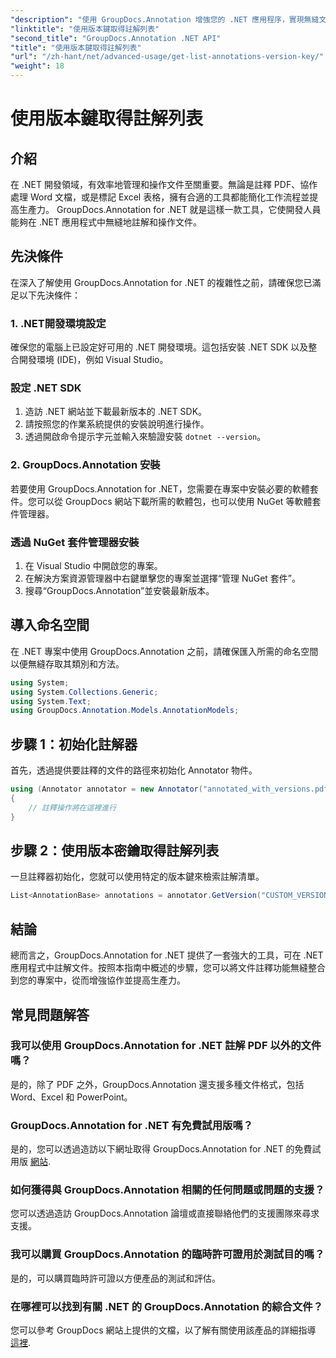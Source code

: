 ```yaml
---
"description": "使用 GroupDocs.Annotation 增強您的 .NET 應用程序，實現無縫文件註釋。請按照我們的逐步指南進行有效整合。"
"linktitle": "使用版本鍵取得註解列表"
"second_title": "GroupDocs.Annotation .NET API"
"title": "使用版本鍵取得註解列表"
"url": "/zh-hant/net/advanced-usage/get-list-annotations-version-key/"
"weight": 18
---
```


# 使用版本鍵取得註解列表

## 介紹
在 .NET 開發領域，有效率地管理和操作文件至關重要。無論是註釋 PDF、協作處理 Word 文檔，或是標記 Excel 表格，擁有合適的工具都能簡化工作流程並提高生產力。 GroupDocs.Annotation for .NET 就是這樣一款工具，它使開發人員能夠在 .NET 應用程式中無縫地註解和操作文件。
## 先決條件
在深入了解使用 GroupDocs.Annotation for .NET 的複雜性之前，請確保您已滿足以下先決條件：
### 1. .NET開發環境設定
確保您的電腦上已設定好可用的 .NET 開發環境。這包括安裝 .NET SDK 以及整合開發環境 (IDE)，例如 Visual Studio。
### 設定 .NET SDK
1. 造訪 .NET 網站並下載最新版本的 .NET SDK。
2. 請按照您的作業系統提供的安裝說明進行操作。
3. 透過開啟命令提示字元並輸入來驗證安裝 `dotnet --version`。
### 2. GroupDocs.Annotation 安裝
若要使用 GroupDocs.Annotation for .NET，您需要在專案中安裝必要的軟體套件。您可以從 GroupDocs 網站下載所需的軟體包，也可以使用 NuGet 等軟體套件管理器。
### 透過 NuGet 套件管理器安裝
1. 在 Visual Studio 中開啟您的專案。
2. 在解決方案資源管理器中右鍵單擊您的專案並選擇“管理 NuGet 套件”。
3. 搜尋“GroupDocs.Annotation”並安裝最新版本。

## 導入命名空間
在 .NET 專案中使用 GroupDocs.Annotation 之前，請確保匯入所需的命名空間以便無縫存取其類別和方法。
```csharp
using System;
using System.Collections.Generic;
using System.Text;
using GroupDocs.Annotation.Models.AnnotationModels;
```
## 步驟 1：初始化註解器
首先，透過提供要註釋的文件的路徑來初始化 Annotator 物件。
```csharp
using (Annotator annotator = new Annotator("annotated_with_versions.pdf"))
{
    // 註釋操作將在這裡進行
}
```
## 步驟 2：使用版本密鑰取得註解列表
一旦註釋器初始化，您就可以使用特定的版本鍵來檢索註解清單。
```csharp
List<AnnotationBase> annotations = annotator.GetVersion("CUSTOM_VERSION");
```

## 結論
總而言之，GroupDocs.Annotation for .NET 提供了一套強大的工具，可在 .NET 應用程式中註解文件。按照本指南中概述的步驟，您可以將文件註釋功能無縫整合到您的專案中，從而增強協作並提高生產力。
## 常見問題解答
### 我可以使用 GroupDocs.Annotation for .NET 註解 PDF 以外的文件嗎？
是的，除了 PDF 之外，GroupDocs.Annotation 還支援多種文件格式，包括 Word、Excel 和 PowerPoint。
### GroupDocs.Annotation for .NET 有免費試用版嗎？
是的，您可以透過造訪以下網址取得 GroupDocs.Annotation for .NET 的免費試用版 [網站](https://releases。groupdocs.com/annotation/net/).
### 如何獲得與 GroupDocs.Annotation 相關的任何問題或問題的支援？
您可以透過造訪 GroupDocs.Annotation 論壇或直接聯絡他們的支援團隊來尋求支援。
### 我可以購買 GroupDocs.Annotation 的臨時許可證用於測試目的嗎？
是的，可以購買臨時許可證以方便產品的測試和評估。
### 在哪裡可以找到有關 .NET 的 GroupDocs.Annotation 的綜合文件？
您可以參考 GroupDocs 網站上提供的文檔，以了解有關使用該產品的詳細指導 [這裡]( https://tutorials。groupdocs.com/annotation/net/).